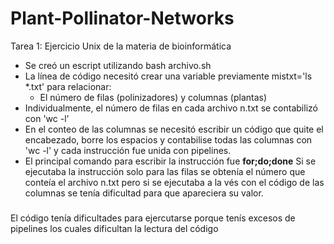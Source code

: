 # Plant-Pollinator-Networks
Tarea 1: Ejercicio Unix de la materia de bioinformática 
- Se creó un escript utilizando bash archivo.sh
- La línea de código necesitó crear una variable previamente mistxt='ls *.txt' para relacionar:
	- El número de filas (polinizadores) y columnas (plantas)
- Individualmente, el número de filas en cada archivo n.txt se contabilizó con 'wc -l'
- En el conteo de las columnas se necesitó escribir un código que quite el encabezado, borre los espacios y contabilise todas las columnas con 'wc -l' y cada instrucción fue unida con pipelines.
- El principal comando para escribir la instrucción fue **for;do;done**
Si se ejecutaba la instrucción solo para las filas se obtenía el número que conteía el archivo n.txt pero si se ejecutaba a la vés con el código de las columnas se tenía dificultad para que apareciera su valor.

###
El código tenía dificultades para ejercutarse porque tenís excesos de pipelines los cuales dificultan la lectura del código

###
